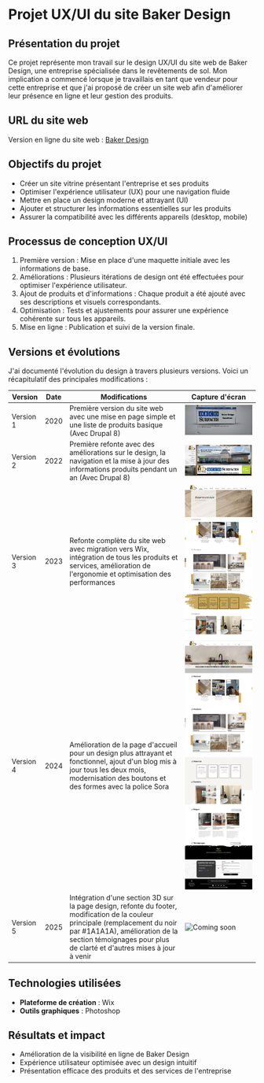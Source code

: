 # Projet UX/UI du site Baker Design

## Présentation du projet

Ce projet représente mon travail sur le design UX/UI du site web de Baker Design, une entreprise spécialisée dans le revêtements de sol. Mon implication a commencé lorsque je travaillais en tant que vendeur pour cette entreprise et que j'ai proposé de créer un site web afin d'améliorer leur présence en ligne et leur gestion des produits.

## URL du site web

Version en ligne du site web : [Baker Design](https://www.baker-design.ca/)

## Objectifs du projet

- Créer un site vitrine présentant l'entreprise et ses produits
- Optimiser l'expérience utilisateur (UX) pour une navigation fluide
- Mettre en place un design moderne et attrayant (UI)
- Ajouter et structurer les informations essentielles sur les produits
- Assurer la compatibilité avec les différents appareils (desktop, mobile)

## Processus de conception UX/UI

1. Première version : Mise en place d'une maquette initiale avec les informations de base.
2. Améliorations : Plusieurs itérations de design ont été effectuées pour optimiser l'expérience utilisateur.
3. Ajout de produits et d'informations : Chaque produit a été ajouté avec ses descriptions et visuels correspondants.
4. Optimisation : Tests et ajustements pour assurer une expérience cohérente sur tous les appareils.
5. Mise en ligne : Publication et suivi de la version finale.

## Versions et évolutions

J'ai documenté l'évolution du design à travers plusieurs versions. Voici un récapitulatif des principales modifications :

| Version | Date | Modifications | Capture d'écran |
|---------|------|---------------|-----------------|
| Version 1 | 2020 | Première version du site web avec une mise en page simple et une liste de produits basique (Avec Drupal 8)| ![Version 1](Avant_before/2019_Home.jpg) |
| Version 2 | 2022 | Première refonte avec des améliorations sur le design, la navigation et la mise à jour des informations produits pendant un an (Avec Drupal 8)| ![Version 2](Avant_before/2021_Home.png) |
| Version 3 | 2023 | Refonte complète du site web avec migration vers Wix, intégration de tous les produits et services, amélioration de l'ergonomie et optimisation des performances | ![Version 3](Home/2023_Home.png) |
| Version 4 | 2024 | Amélioration de la page d'accueil pour un design plus attrayant et fonctionnel, ajout d'un blog mis à jour tous les deux mois, modernisation des boutons et des formes avec la police Sora | ![Version 4](Home/2024_Home.png) |
| Version 5 | 2025 | Intégration d'une section 3D sur la page design, refonte du footer, modification de la couleur principale (remplacement du noir par #1A1A1A), amélioration de la section témoignages pour plus de clarté et d'autres mises à jour à venir | ![Coming soon]() |


## Technologies utilisées

- **Plateforme de création** : Wix
- **Outils graphiques** : Photoshop

## Résultats et impact

- Amélioration de la visibilité en ligne de Baker Design
- Expérience utilisateur optimisée avec un design intuitif
- Présentation efficace des produits et des services de l'entreprise
